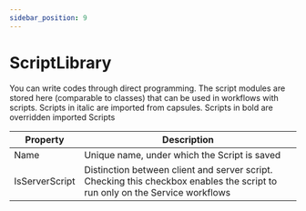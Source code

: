 ```yaml
---
sidebar_position: 9
---
```


# ScriptLibrary

You can write codes through direct programming. The script modules are stored here (comparable to classes) that can be used in workflows with scripts. Scripts in italic are imported from capsules. Scripts in bold are overridden imported Scripts

|Property|Description|
|---|---|
|Name | Unique name, under which the Script is saved|
|IsServerScript|  Distinction between client and server script. Checking this checkbox enables the script to run only on the Service workflows|
